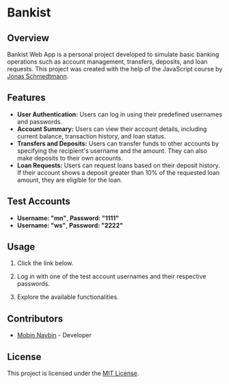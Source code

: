 # Bankist

## Overview
Bankist Web App is a personal project developed to simulate basic banking operations such as account management, transfers, deposits, and loan requests. This project was created with the help
        of the JavaScript course by [Jonas Schmedtmann](https://www.udemy.com/course/the-complete-javascript-course/).

## Features
- **User Authentication:** Users can log in using their predefined usernames and passwords.
- **Account Summary:** Users can view their account details, including current balance, transaction history, and loan status.
- **Transfers and Deposits:** Users can transfer funds to other accounts by specifying the recipient's username and the amount. They can also make deposits to their own accounts.
- **Loan Requests:** Users can request loans based on their deposit history. If their account shows a deposit greater than 10% of the requested loan amount, they are eligible for the loan.
## Test Accounts
- **Username: "mn"**, **Password: "1111"**
- **Username: "ws"**, **Password: "2222"**

## Usage
1. Click the link below.

2. Log in with one of the test account usernames and their respective passwords.
3. Explore the available functionalities.

## Contributors
- [Mobin Naybin](https://github.com/MobinNaybin) - Developer

## License
This project is licensed under the [MIT License](https://kopplin.mit-license.org).

